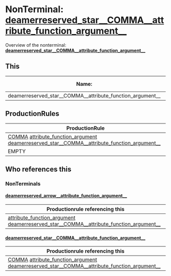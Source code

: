# NonTerminal: **[deamerreserved_star__COMMA__attribute_function_argument__](./deamerreserved_star__COMMA__attribute_function_argument__.md)**

Overview of the nonterminal: **[deamerreserved_star__COMMA__attribute_function_argument__](./deamerreserved_star__COMMA__attribute_function_argument__.md)**



## This

| Name:                | Abstraction:    | Is Inlined |
| -------------------- | --------------- | ---------- |
| deamerreserved_star__COMMA__attribute_function_argument__ | Standard | Yes |



## ProductionRules

| ProductionRule |
| ---- |
| [COMMA](./../Lexicon/COMMA.md) [attribute_function_argument](./attribute_function_argument.md) [deamerreserved_star__COMMA__attribute_function_argument__](./deamerreserved_star__COMMA__attribute_function_argument__.md)  |
| EMPTY  |




## Who references this

### NonTerminals


#### [deamerreserved_arrow__attribute_function_argument__](./../Grammar/deamerreserved_arrow__attribute_function_argument__.md)

| Productionrule referencing this                      |
| ---------------------------------------------------- |
| [attribute_function_argument](./attribute_function_argument.md) [deamerreserved_star__COMMA__attribute_function_argument__](./deamerreserved_star__COMMA__attribute_function_argument__.md)  |


#### [deamerreserved_star__COMMA__attribute_function_argument__](./../Grammar/deamerreserved_star__COMMA__attribute_function_argument__.md)

| Productionrule referencing this                      |
| ---------------------------------------------------- |
| [COMMA](./../Lexicon/COMMA.md) [attribute_function_argument](./attribute_function_argument.md) [deamerreserved_star__COMMA__attribute_function_argument__](./deamerreserved_star__COMMA__attribute_function_argument__.md)  |



